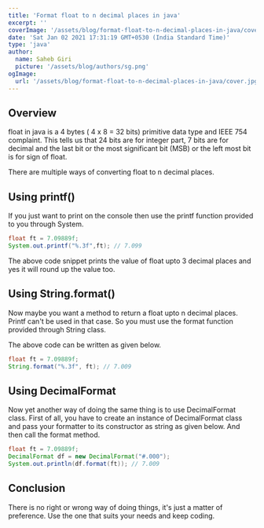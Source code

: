 ```yaml
---
title: 'Format float to n decimal places in java'
excerpt: ''
coverImage: '/assets/blog/format-float-to-n-decimal-places-in-java/cover.jpg'
date: 'Sat Jan 02 2021 17:31:19 GMT+0530 (India Standard Time)'
type: 'java'
author:
  name: Saheb Giri
  picture: '/assets/blog/authors/sg.png'
ogImage:
  url: '/assets/blog/format-float-to-n-decimal-places-in-java/cover.jpg'
---
```


## Overview
float in java is a 4 bytes ( 4 x 8 = 32 bits) primitive data type and IEEE 754 complaint. This tells us that 24 bits are for integer part, 7 bits are for decimal and the last bit or the most significant bit (MSB) or the left most bit is for sign of float.

There are multiple ways of converting float to n decimal places. 

## Using printf()
If you just want to print on the console then use the printf function provided to you through System. 

```java
float ft = 7.09889f;
System.out.printf("%.3f",ft); // 7.099
```

The above code snippet prints the value of float upto 3 decimal places and yes it will round up the value too.

## Using String.format() 
Now maybe you want a method to return a float upto n decimal places. Printf can't be used in that case. So you must use the format function provided through String class.

The above code can be written as given below.

```java
float ft = 7.09889f;
String.format("%.3f", ft); // 7.009
```

## Using DecimalFormat 
Now yet another way of doing the same thing is to use DecimalFormat class. First of all, you have to create an instance of DecimalFormat class and pass your formatter to its constructor as string as given below. And then call the format method. 

```java
float ft = 7.09889f;
DecimalFormat df = new DecimalFormat("#.000");
System.out.println(df.format(ft)); // 7.009
```


## Conclusion
There is no right or wrong way of doing things, it's just a matter of preference. Use the one that suits your needs and keep coding. 

